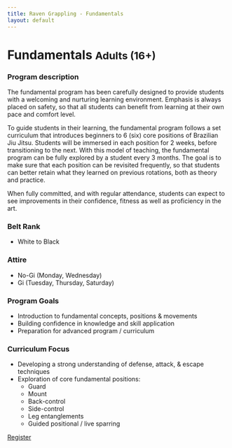 ```yaml
---
title: Raven Grappling - Fundamentals
layout: default
---
```


<div class="container py-5 px-4 p-lg-5">
  <h1>
    Fundamentals
    <small>Adults (16+)</small>
  </h1>

  <h3>
    Program description
  </h3>
  <p>
    The fundamental program has been carefully designed to provide students with a welcoming and nurturing learning environment. Emphasis is always placed on safety, so that all students can benefit from learning at their own pace and comfort level.
  </p>
  <p>
    To guide students in their learning, the fundamental program follows a set curriculum that introduces beginners to 6 (six) core positions of Brazilian Jiu Jitsu. Students will be immersed in each position for 2 weeks, before transitioning to the next. With this model of teaching, the fundamental program can be fully explored by a student every 3 months. The goal is to make sure that each position can be revisited frequently, so that students can better retain what they learned on previous rotations, both as theory and practice.
  </p>
  <p>
    When fully committed, and with regular attendance, students can expect to see improvements in their confidence, fitness as well as proficiency in the art.
  </p>

  <h3>
    Belt Rank
  </h3>
  <ul>
    <li>White to Black</li>
  </ul>

  <h3>
    Attire
  </h3>
  <ul>
    <li>No-Gi (Monday, Wednesday)</li>
    <li>Gi (Tuesday, Thursday, Saturday)</li>
  </ul>

  <h3>
    Program Goals
  </h3>
  <ul>
    <li>Introduction to fundamental concepts, positions & movements</li>
    <li>Building confidence in knowledge and skill application</li>
    <li>Preparation for advanced program / curriculum</li>
  </ul>

  <h3>
    Curriculum Focus
  </h3>
  <ul>
    <li>Developing a strong understanding of defense, attack, & escape techniques</li>
    <li>
      Exploration of core fundamental positions:
      <ul>
        <li>Guard</li>
        <li>Mount</li>
        <li>Back-control</li>
        <li>Side-control</li>
        <li>Leg entanglements</li>
    <li>
      Guided positional / live sparring
      <ul>
      </ul>
    </li>
  </ul>
</div>

<div class="container py-5 px-4 p-lg-5">
  <a href="/memberships" class="rg-button">Register</a>
</div>
